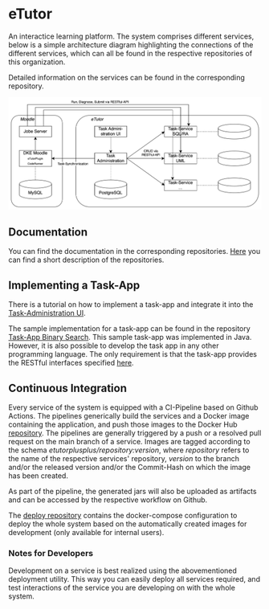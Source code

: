 # eTutor

An interactice learning platform. The system comprises different services, below is a simple architecture diagram highlighting the connections of the different services, which can all be found in the respective repositories of this organization.

Detailed information on the services can be found in the corresponding repository.

![Architecture](https://github.com/eTutor-plus-plus/.github/blob/main/profile/etutor-architektur.svg)

## Documentation

You can find the documentation in the corresponding repositories. [Here](https://github.com/eTutor-plus-plus/.github/blob/main/profile/REPOS.md) you can find a short description of the repositories.

## Implementing a Task-App

There is a tutorial on how to implement a task-app and integrate it into the [Task-Administration UI](https://github.com/eTutor-plus-plus/task-administration-ui).

The sample implementation for a task-app can be found in the repository [Task-App Binary Search](https://github.com/eTutor-plus-plus/task-app-binary-search). This sample task-app was implemented in Java. However, it is also possible to develop the task app in any other programming language. The only requirement is that the task-app provides the RESTful interfaces specified [here](https://etutor-plus-plus.github.io/task-app-starter/api.html).

## Continuous Integration

Every service of the system is equipped with a CI-Pipeline based on Github Actions. 
The pipelines generically build the services and a Docker image containing the application, and push those images to the Docker Hub [repository](https://hub.docker.com/repositories/etutorplusplus). The pipelines are generally triggered by a push or a resolved pull request on the main branch of a service. Images are tagged according to the schema *etutorplusplus/repository:version*, where *repository* refers to the name of the respective services' repository, *version* to the branch and/or the released version and/or the Commit-Hash on which the image has been created.

As part of the pipeline, the generated jars will also be uploaded as artifacts and can be accessed by the respective workflow on Github.

The [deploy repository](https://github.com/eTutor-plus-plus/local-deploy) contains the docker-compose configuration to deploy the whole system based on the automatically created images for development (only available for internal users).

### Notes for Developers

Development on a service is best realized using the abovementioned deployment utility. This way you can easily deploy all services required, and test interactions of the service you are developing on with the whole system.
